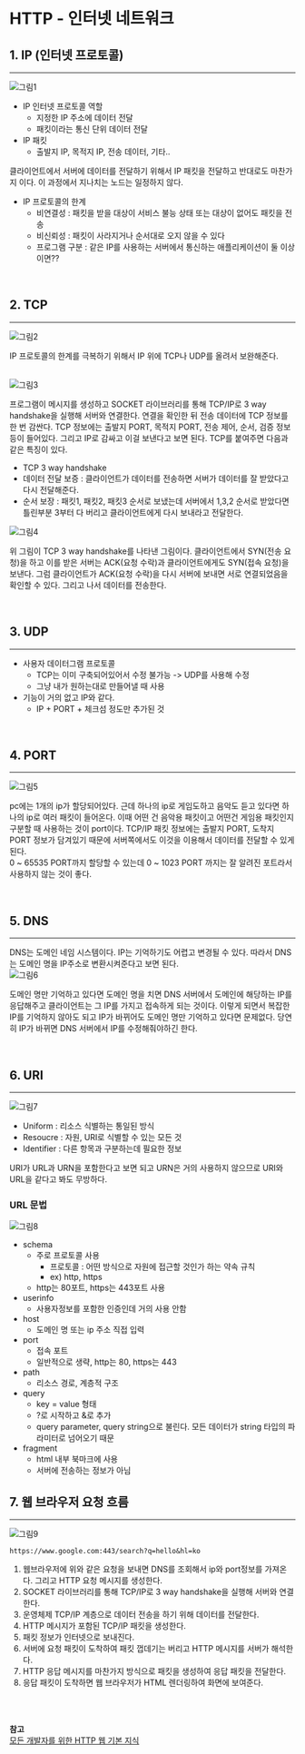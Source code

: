 # HTTP - 인터넷 네트워크

## 1. IP (인터넷 프로토콜)
---
![그림1](https://github.com/backtony/blog-code/blob/master/http/img/1/1-1.PNG?raw=true)

+ IP 인터넷 프로토콜 역할
  - 지정한 IP 주소에 데이터 전달
  - 패킷이라는 통신 단위 데이터 전달
+ IP 패킷
  - 출발지 IP, 목적지 IP, 전송 데이터, 기타..

클라이언트에서 서버에 데이터를 전달하기 위해서 IP 패킷을 전달하고 반대로도 마찬가지 이다. 이 과정에서 지나치는 노드는 일정하지 않다.

+ IP 프로토콜의 한계
  - 비연결성 : 패킷을 받을 대상이 서비스 불능 상태 또는 대상이 없어도 패킷을 전송
  - 비신뢰성 : 패킷이 사라지거나 순서대로 오지 않을 수 있다
  - 프로그램 구분 : 같은 IP를 사용하는 서버에서 통신하는 애플리케이션이 둘 이상이면??

<BR>

## 2. TCP
---
![그림2](https://github.com/backtony/blog-code/blob/master/http/img/1/1-2.PNG?raw=true)

IP 프로토콜의 한계를 극복하기 위해서 IP 위에 TCP나 UDP를 올려서 보완해준다.  
<BR>

![그림3](https://github.com/backtony/blog-code/blob/master/http/img/1/1-3.PNG?raw=true)

프로그램이 메시지를 생성하고 SOCKET 라이브러리를 통해 TCP/IP로 3 way handshake을 실행해 서버와 연결한다. 연결을 확인한 뒤 전송 데이터에 TCP 정보를 한 번 감싼다. TCP 정보에는 출발지 PORT, 목적지 PORT, 전송 제어, 순서, 검증 정보 등이 들어있다. 그리고 IP로 감싸고 이걸 보낸다고 보면 된다. TCP를 붙여주면 다음과 같은 특징이 있다.  
+ TCP 3 way handshake
+ 데이터 전달 보증 : 클라이언트가 데이터를 전송하면 서버가 데이터를 잘 받았다고 다시 전달해준다.
+ 순서 보장 : 패킷1, 패킷2, 패킷3 순서로 보냈는데 서버에서 1,3,2 순서로 받았다면 틀린부분 3부터 다 버리고 클라이언트에게 다시 보내라고 전달한다.

![그림4](https://github.com/backtony/blog-code/blob/master/http/img/1/1-4.PNG?raw=true)

위 그림이 TCP 3 way handshake를 나타낸 그림이다. 클라이언트에서 SYN(전송 요청)을 하고 이를 받은 서버는 ACK(요청 수락)과 클라이언트에게도 SYN(접속 요청)을 보낸다. 그럼 클라이언트가 ACK(요청 수락)을 다시 서버에 보내면 서로 연결되었음을 확인할 수 있다. 그리고 나서 데이터를 전송한다.  

<BR>

## 3. UDP
---
+ 사용자 데이터그램 프로토콜
  - TCP는 이미 구축되어있어서 수정 불가능 -> UDP를 사용해 수정
  - 그냥 내가 원하는대로 만들어낼 때 사용
+ 기능이 거의 없고 IP와 같다.
  - IP + PORT + 체크섬 정도만 추가된 것
  
<BR>

## 4. PORT
---
![그림5](https://github.com/backtony/blog-code/blob/master/http/img/1/1-5.PNG?raw=true)

pc에는 1개의 ip가 할당되어있다. 근데 하나의 ip로 게임도하고 음악도 듣고 있다면 하나의 ip로 여러 패킷이 들어온다. 이때 어떤 건 음악용 패킷이고 어떤건 게임용 패킷인지 구분할 때 사용하는 것이 port이다. TCP/IP 패킷 정보에는 출발지 PORT, 도착지 PORT 정보가 담겨있기 때문에 서버쪽에서도 이것을 이용해서 데이터를 전달할 수 있게 된다.  
0 ~ 65535 PORT까지 할당할 수 있는데 0 ~ 1023 PORT 까지는 잘 알려진 포트라서 사용하지 않는 것이 좋다.

<BR>

## 5. DNS
---
DNS는 도메인 네임 시스템이다. IP는 기억하기도 어렵고 변경될 수 있다. 따라서 DNS는 도메인 명을 IP주소로 변환시켜준다고 보면 된다.  
![그림6](https://github.com/backtony/blog-code/blob/master/http/img/1/1-6.PNG?raw=true)

도메인 명만 기억하고 있다면 도메인 명을 치면 DNS 서버에서 도메인에 해당하는 IP를 응답해주고 클라이언트는 그 IP를 가지고 접속하게 되는 것이다. 이렇게 되면서 복잡한 IP를 기억하지 않아도 되고 IP가 바뀌어도 도메인 명만 기억하고 있다면 문제없다. 당연히 IP가 바뀌면 DNS 서버에서 IP를 수정해줘야하긴 한다.

<br>

## 6. URI
---
![그림7](https://github.com/backtony/blog-code/blob/master/http/img/1/1-7.PNG?raw=true)

+ Uniform : 리소스 식별하는 통일된 방식
+ Resoucre : 자원, URI로 식별할 수 있는 모든 것
+ Identifier : 다른 항목과 구분하는데 필요한 정보

URI가 URL과 URN을 포함한다고 보면 되고 URN은 거의 사용하지 않으므로 URI와 URL을 같다고 봐도 무방하다.
<BR>

### URL 문법
![그림8](https://github.com/backtony/blog-code/blob/master/http/img/1/1-8.PNG?raw=true)

+ schema
  - 주로 프로토콜 사용
    - 프로토콜 : 어떤 방식으로 자원에 접근할 것인가 하는 약속 규칙
    - ex) http, https
  - http는 80포트, https는 443포트 사용
+ userinfo
  - 사용자정보를 포함한 인증인데 거의 사용 안함
+ host
  - 도메인 명 또는 ip 주소 직접 입력
+ port
  - 접속 포트
  - 일반적으로 생략, http는 80, https는 443
+ path
  - 리소스 경로, 계층적 구조
+ query
  - key = value 형태
  - ?로 시작하고 &로 추가
  - query parameter, query string으로 불린다. 모든 데이터가 string 타입의 파라미터로 넘어오기 때문
+ fragment
  - html 내부 북마크에 사용
  - 서버에 전송하는 정보가 아님


## 7. 웹 브라우저 요청 흐름
---
![그림9](https://github.com/backtony/blog-code/blob/master/http/img/1/1-9.PNG?raw=true)

```
https://www.google.com:443/search?q=hello&hl=ko
```
1. 웹브라우저에 위와 같은 요청을 보내면 DNS를 조회해서 ip와 port정보를 가져온다. 그리고 HTTP 요청 메시지를 생성한다. 
2. SOCKET 라이브러리를 통해 TCP/IP로 3 way handshake을 실행해 서버와 연결한다.
3. 운영체제 TCP/IP 계층으로 데이터 전송을 하기 위해 데이터를 전달한다.
4. HTTP 메시지가 포함된 TCP/IP 패킷을 생성한다.
5. 패킷 정보가 인터넷으로 보내진다.
6. 서버에 요청 패킷이 도착하여 패킷 껍데기는 버리고 HTTP 메시지를 서버가 해석한다.
7. HTTP 응답 메시지를 마찬가지 방식으로 패킷을 생성하여 응답 패킷을 전달한다.
8. 응답 패킷이 도착하면 웹 브라우저가 HTML 렌더링하여 화면에 보여준다.







<Br><Br>

__참고__  
<a href="https://www.inflearn.com/course/http-%EC%9B%B9-%EB%84%A4%ED%8A%B8%EC%9B%8C%ED%81%AC#" target="_blank"> 모든 개발자를 위한 HTTP 웹 기본 지식</a>   



